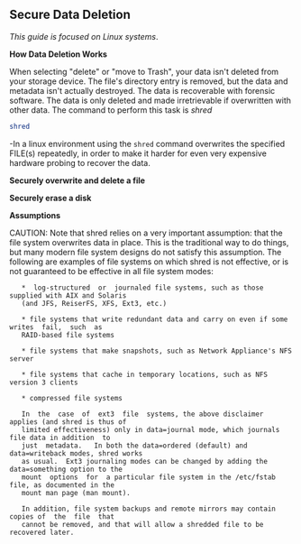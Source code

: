 ## Secure Data Deletion

*This guide is focused on Linux systems*.

**How Data Deletion Works**

When selecting "delete" or "move to Trash", your data isn't deleted from your storage device. The file's directory entry is removed, but the data and metadata isn't actually destroyed. The data is recoverable with forensic software. The data is only deleted and made irretrievable if overwritten with other data. The command to perform this task is *shred*

```bash
shred
```

-In a linux environment using the ```shred``` command overwrites the specified FILE(s) repeatedly, in order to make it harder for even very expensive hardware probing to recover the data.

**Securely overwrite and delete a file**













**Securely erase a disk**


**Assumptions**

CAUTION:  Note  that  shred  relies  on  a very important assumption: that the file system
       overwrites data in place.  This is the traditional way to do things, but many modern  file
       system designs do not satisfy this assumption.  The following are examples of file systems
       on which shred is not effective, or is not guaranteed to be effective in all  file  system
       modes:

       *  log-structured  or  journaled file systems, such as those supplied with AIX and Solaris
       (and JFS, ReiserFS, XFS, Ext3, etc.)

       * file systems that write redundant data and carry on even if some writes  fail,  such  as
       RAID-based file systems

       * file systems that make snapshots, such as Network Appliance's NFS server

       * file systems that cache in temporary locations, such as NFS version 3 clients

       * compressed file systems

       In  the  case  of  ext3  file  systems, the above disclaimer applies (and shred is thus of
       limited effectiveness) only in data=journal mode, which journals file data in addition  to
       just  metadata.   In both the data=ordered (default) and data=writeback modes, shred works
       as usual.  Ext3 journaling modes can be changed by adding the data=something option to the
       mount  options  for  a particular file system in the /etc/fstab file, as documented in the
       mount man page (man mount).

       In addition, file system backups and remote mirrors may contain copies of  the  file  that
       cannot be removed, and that will allow a shredded file to be recovered later.

